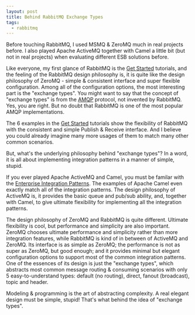 ```yaml
---
layout: post
title: Behind RabbitMQ Exchange Types
tags:
  - rabbitmq
---
```


Before touching RabbitMQ, I used MSMQ & ZeroMQ much in real projects before. I also played  Apache ActiveMQ together with Camel a little bit (but not in real projects) when evaluating different ESB solutions before.

Like everyone, my first glance of RabbitMQ is the [Get Started](https://www.rabbitmq.com/getstarted.html) tutorials, and the feeling of the RabbitMQ design philosophy is, it is quite like the design philosophy of ZeroMQ - simple & consistent interface and super flexible configuration. Among all of the configuration options, the most interesting part is the "exchange types". You might want to say that the concept of "exchange types" is from the [AMQP](https://www.rabbitmq.com/amqp-0-9-1-reference.html) protocol, not invented by RabbitMQ. Yes, you are right. But no doubt that RabbitMQ is one of the most popular AMQP implementations.

The 6 examples in the [Get Started](https://www.rabbitmq.com/getstarted.html) tutorials show the flexibility of RabbitMQ with the consistent and simple Publish & Receive interface. And I believe you could already imagine many more usages of them to match many other common scenarios.

But, what's the underlying philosophy behind "exchange types"? In a word, it is all about implementing integration patterns in a manner of simple, stupid.

If you ever played Apache ActiveMQ and Camel, you must be familar with the [Enterprise Integration Patterns](http://www.enterpriseintegrationpatterns.com). The examples of Apache Camel even exactly match all of the integration patterns. The design philosophy of ActiveMQ is, it provides the basic queue and pub/sub ability, and, together with Camel, to give ultimate flexibility for implementing all the integration patterns.

The design philosophy of ZeroMQ and RabbitMQ is quite different. Ultimate flexibility is cool, but performance and simplicity are also important. ZeroMQ chooses ultimate performance and simplicity rather than more integration features, while RabbitMQ is kind of in between of ActiveMQ and ZeroMQ. Its interface is as simple as ZeroMQ; the performance is not as super as ZeroMQ, but good enough; and it provides minimal but elegant configuration options to support most of the common integration patterns. One of the essences of its design is just the "exchange types", which abstracts most common message routing & consuming scenarios with only 5 easy-to-understand types: default (no routing), direct, fanout (broadcast), topic and header.

Modeling & programming is the art of abstracting complexity. A real elegant design must be simple, stupid! That's what behind the idea of "exchange types".